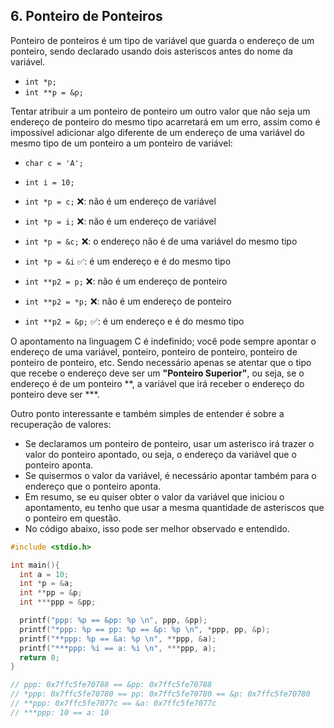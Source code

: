 ## 6. Ponteiro de Ponteiros

Ponteiro de ponteiros é um tipo de variável que guarda o endereço de um ponteiro, sendo declarado usando dois asteriscos antes do nome da variável.

- `int *p;`
- `int **p = &p;`

Tentar atribuir a um ponteiro de ponteiro um outro valor que não seja um endereço de ponteiro do mesmo tipo acarretará em um erro, assim como é impossível adicionar algo diferente de um endereço de uma variável do mesmo tipo de um ponteiro a um ponteiro de variável:

- `char c = 'A';`
- `int i = 10;`
- `int *p = c;` ❌: não é um endereço de variável
- `int *p = i;` ❌: não é um endereço de variável
- `int *p = &c;` ❌: o endereço não é de uma variável do mesmo tipo
- `int *p = &i` ✅: é um endereço e é do mesmo tipo

- `int **p2 = p;` ❌: não é um endereço de ponteiro
- `int **p2 = *p;` ❌: não é um endereço de ponteiro
- `int **p2 = &p;` ✅: é um endereço e é do mesmo tipo

O apontamento na linguagem C é indefinido; você pode sempre apontar o endereço de uma variável, ponteiro, ponteiro de ponteiro, ponteiro de ponteiro de ponteiro, etc. Sendo necessário apenas se atentar que o tipo que recebe o endereço deve ser um **"Ponteiro Superior"**, ou seja, se o endereço é de um ponteiro \*\*, a variável que irá receber o endereço do ponteiro deve ser \*\*\*.

Outro ponto interessante e também simples de entender é sobre a recuperação de valores:

- Se declaramos um ponteiro de ponteiro, usar um asterisco irá trazer o valor do ponteiro apontado, ou seja, o endereço da variável que o ponteiro aponta.
- Se quisermos o valor da variável, é necessário apontar também para o endereço que o ponteiro aponta.
- Em resumo, se eu quiser obter o valor da variável que iniciou o apontamento, eu tenho que usar a mesma quantidade de asteriscos que o ponteiro em questão.
- No código abaixo, isso pode ser melhor observado e entendido.

```c
#include <stdio.h>

int main(){
  int a = 10;
  int *p = &a;
  int **pp = &p;
  int ***ppp = &pp;

  printf("ppp: %p == &pp: %p \n", ppp, &pp);
  printf("*ppp: %p == pp: %p == &p: %p \n", *ppp, pp, &p);
  printf("**ppp: %p == &a: %p \n", **ppp, &a);
  printf("***ppp: %i == a: %i \n", ***ppp, a);
  return 0;
}

// ppp: 0x7ffc5fe70788 == &pp: 0x7ffc5fe70788
// *ppp: 0x7ffc5fe70780 == pp: 0x7ffc5fe70780 == &p: 0x7ffc5fe70780
// **ppp: 0x7ffc5fe7077c == &a: 0x7ffc5fe7077c
// ***ppp: 10 == a: 10
```
